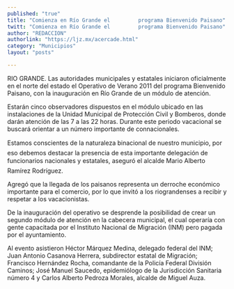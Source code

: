 ```yaml
---
published: "true"
title: "Comienza en Río Grande el         programa Bienvenido Paisano"
twitt: "Comienza en Río Grande el         programa Bienvenido Paisano"
author: "REDACCION"
authorlink: "https://ljz.mx/acercade.html"
category: "Municipios"
layout: "posts"

---
```



  RIO GRANDE. Las autoridades municipales y estatales iniciaron oficialmente en el norte del estado el Operativo de Verano 2011 del programa Bienvenido Paisano, con la inauguración en Río Grande de un módulo de atención.



  Estarán cinco observadores dispuestos en el módulo ubicado en las instalaciones de la Unidad Municipal de Protección Civil y Bomberos, donde darán atención de las 7 a las 22 horas. Durante este periodo vacacional se buscará orientar a un número importante de connacionales.



  Estamos conscientes de la naturaleza binacional de nuestro municipio, por eso debemos destacar la presencia de esta importante delegación de funcionarios nacionales y estatales, aseguró el alcalde Mario Alberto Ramírez Rodríguez.



  Agregó que la llegada de los paisanos representa un derroche económico importante para el comercio, por lo que invitó a los riograndenses a recibir y respetar a los vacacionistas.



  De la inauguración del operativo se desprende la posibilidad de crear un segundo módulo de atención en la cabecera municipal, el cual operaría con gente capacitada por el Instituto Nacional de Migración (INM) pero pagada por el ayuntamiento.



  Al evento asistieron Héctor Márquez Medina, delegado federal del INM; Juan Antonio Casanova Herrera, subdirector estatal de Migración; Francisco Hernández Rocha, comandante de la Policía Federal División Caminos; José Manuel Saucedo, epidemiólogo de la Jurisdicción Sanitaria número 4 y Carlos Alberto Pedroza Morales, alcalde de Miguel Auza.



   

